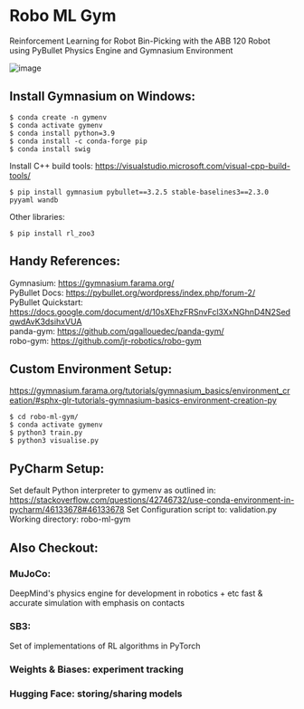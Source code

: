 # Robo ML Gym
Reinforcement Learning for Robot Bin-Picking with the ABB 120 Robot  
using PyBullet Physics Engine and Gymnasium Environment

![image](https://github.com/robingartz/robo-ml-gym/assets/76932159/34465559-9470-41b0-9ad7-18facbd522cd)

## Install Gymnasium on Windows:
```
$ conda create -n gymenv  
$ conda activate gymenv  
$ conda install python=3.9  
$ conda install -c conda-forge pip   
$ conda install swig  
```
Install C++ build tools: https://visualstudio.microsoft.com/visual-cpp-build-tools/  
```
$ pip install gymnasium pybullet==3.2.5 stable-baselines3==2.3.0 pyyaml wandb
```

Other libraries:  
``` 
$ pip install rl_zoo3  
```

## Handy References:
Gymnasium: https://gymnasium.farama.org/  
PyBullet Docs: https://pybullet.org/wordpress/index.php/forum-2/  
PyBullet Quickstart: https://docs.google.com/document/d/10sXEhzFRSnvFcl3XxNGhnD4N2SedqwdAvK3dsihxVUA  
panda-gym: https://github.com/qgallouedec/panda-gym/  
robo-gym: https://github.com/jr-robotics/robo-gym  

## Custom Environment Setup:
https://gymnasium.farama.org/tutorials/gymnasium_basics/environment_creation/#sphx-glr-tutorials-gymnasium-basics-environment-creation-py  
```  
$ cd robo-ml-gym/  
$ conda activate gymenv  
$ python3 train.py
$ python3 visualise.py  
```

## PyCharm Setup:
Set default Python interpreter to gymenv as outlined in:  
https://stackoverflow.com/questions/42746732/use-conda-environment-in-pycharm/46133678#46133678
Set Configuration script to: validation.py  
Working directory: robo-ml-gym  

## Also Checkout:
### MuJoCo:
DeepMind's physics engine for development in robotics + etc fast & accurate simulation with emphasis on contacts

### SB3:
Set of implementations of RL algorithms in PyTorch

### Weights & Biases: experiment tracking
### Hugging Face: storing/sharing models
